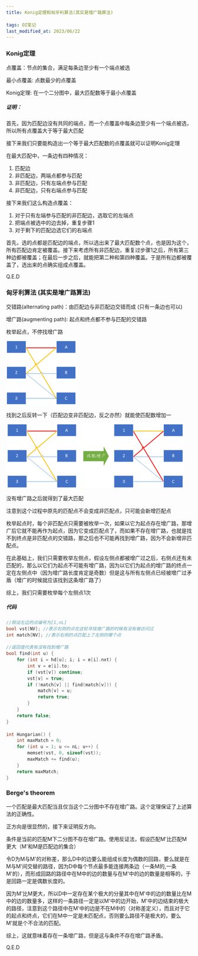 ```yaml
---
title: Konig定理和匈牙利算法(其实是增广路算法)

tags: OI笔记
last_modified_at: 2023/06/22
---
```


### Konig定理

点覆盖：节点的集合，满足每条边至少有一个端点被选

最小点覆盖: 点数最少的点覆盖

Konig定理: 在一个二分图中，最大匹配数等于最小点覆盖

##### 证明：

首先，因为匹配边没有共同的端点，而一个点覆盖中每条边至少有一个端点被选，所以所有点覆盖大于等于最大匹配

接下来我们只要能构造出一个等于最大匹配数的点覆盖就可以证明Konig定理

在最大匹配中，一条边有四种情况：
1. 匹配边
2. 非匹配边，两端点都参与匹配
3. 非匹配边，只有左端点参与匹配
4. 非匹配边，只有右端点参与匹配

接下来我们这么构造点覆盖：
1. 对于只有左端参与匹配的非匹配边，选取它的左端点
2. 把端点被选中的边去掉，重复步骤1
3. 对于剩下的匹配边选它们的右端点

首先，选的点都是匹配边的端点，所以选出来了最大匹配数个点，也是因为这个，所有匹配边肯定被覆盖。接下来考虑所有非匹配边，重复过步骤1之后，所有第三种边都被覆盖；在最后一步之后，就能把第二种和第四种覆盖。于是所有边都被覆盖了，选出来的点确实组成点覆盖。

Q.E.D

### 匈牙利算法 (其实是增广路算法)

交错路(alternating path)：由匹配边与非匹配边交错而成 (只有一条边也可以)

增广路(augmenting path): 起点和终点都不参与匹配的交错路

枚举起点，不停找增广路

![增广路](/images/konig/aug.png)

找到之后反转一下（匹配边变非匹配边，反之亦然）就能使匹配数增加一

![反转](/images/konig/inv.png)

没有增广路之后就得到了最大匹配

注意到这个过程中原先的匹配点不会变成非匹配点，只可能会新增匹配点

枚举起点时，每个非匹配点只需要被枚举一次，如果以它为起点存在增广路，那增广后它就不能再作为起点，因为它变成匹配点了，而如果不存在增广路，也就是找不到终点是非匹配点的交错路，那之后也不可能再找到增广路，因为不会新增非匹配点。

在此基础上，我们只需要枚举左侧点，假设左侧点都被增广过之后，右侧点还有未匹配的，那么以它们为起点不可能有增广路，因为以它们为起点的增广路的终点一定在左侧点中（因为增广路长度肯定是奇数）但是这与所有左侧点已经被增广过矛盾（增广的时候就应该找到这条增广路了）

综上，我们只需要枚举每个左侧点1次

##### 代码
```cpp
//假设左边的点编号为[1,nL]
bool vst[NV]; //表示右侧的点在这轮寻找增广路的时候有没有被访问过
int match[NV]; //表示右侧的点匹配上了左侧的哪个点

//返回值代表有没有找到增广路
bool find(int u) {
    for (int i = hd[u]; i; i = e[i].nxt) {
        int v = e[i].to;
        if (vst[v]) continue;
        vst[v] = true;
        if (!match[v] || find(match[v])) {
            match[v] = u;
            return true;
        }
    }
    return false;
}

int Hungarian() {
    int maxMatch = 0;
    for (int u = 1; u <= nL; u++) {
        memset(vst, 0, sizeof(vst));
        maxMatch += find(u);
    }
    return maxMatch;
}
```

### Berge's theorem

一个匹配是最大匹配当且仅当这个二分图中不存在增广路。这个定理保证了上述算法的正确性。

正方向是很显然的，接下来证明反方向。

条件是当前的匹配M下二分图不存在增广路。使用反证法，假设匹配M'比匹配M更大（M'和M是匹配边的集合）

令D为M与M'的对称差，那么D中的边要么能组成长度为偶数的回路，要么就是在M与M'间交替的路径，因为D中每个节点最多能连接两条边（一条M的,一条M'的），而形成回路的路径中在M中的边的数量与在M'中的边的数量是相等的，于是回路一定是偶数长度的。

因为M'比M更大，所以D中一定存在某个极大的分量其中在M'中的边的数量比在M中的边的数量多，这样的一条路径一定是以M'中的边开始，M'中的边结束的极大的路径，注意到这个路径中在M'中的边是不在M中的（对称差定义），而且对于它的起点和终点，它们在M中一定是未匹配点，否则要么路径不是极大的，要么M'就是个不合法的匹配。

综上，这就意味着存在一条增广路，但是这与条件不存在增广路矛盾。

Q.E.D

